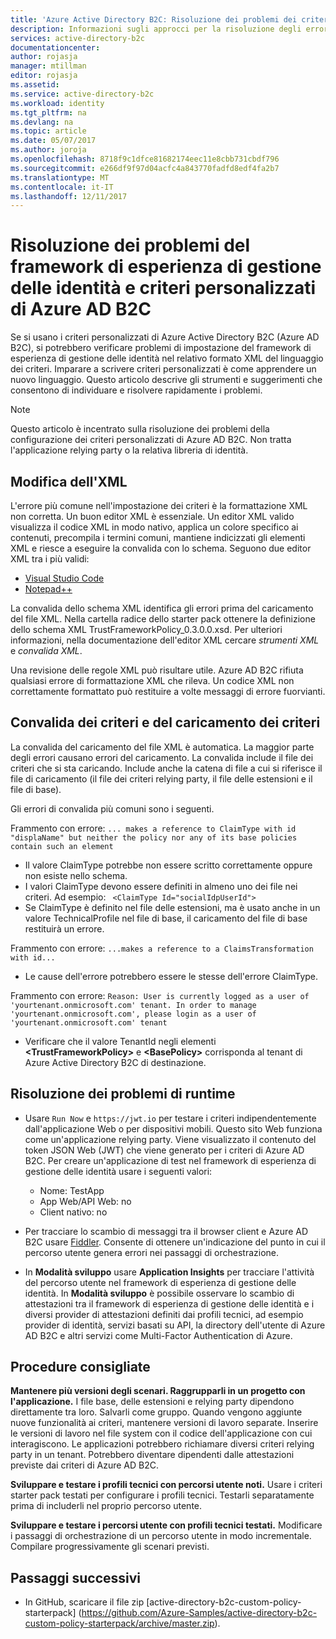 ```yaml
---
title: 'Azure Active Directory B2C: Risoluzione dei problemi dei criteri personalizzati| Microsoft Docs'
description: Informazioni sugli approcci per la risoluzione degli errori quando si lavora con i criteri personalizzati in Azure Active Directory.
services: active-directory-b2c
documentationcenter: 
author: rojasja
manager: mtillman
editor: rojasja
ms.assetid: 
ms.service: active-directory-b2c
ms.workload: identity
ms.tgt_pltfrm: na
ms.devlang: na
ms.topic: article
ms.date: 05/07/2017
ms.author: joroja
ms.openlocfilehash: 8718f9c1dfce81682174eec11e8cbb731cbdf796
ms.sourcegitcommit: e266df9f97d04acfc4a843770fadfd8edf4fa2b7
ms.translationtype: MT
ms.contentlocale: it-IT
ms.lasthandoff: 12/11/2017
---
```

# <a name="troubleshoot-azure-ad-b2c-custom-policies-and-identity-experience-framework"></a>Risoluzione dei problemi del framework di esperienza di gestione delle identità e criteri personalizzati di Azure AD B2C

Se si usano i criteri personalizzati di Azure Active Directory B2C (Azure AD B2C), si potrebbero verificare problemi di impostazione del framework di esperienza di gestione delle identità nel relativo formato XML del linguaggio dei criteri.  Imparare a scrivere criteri personalizzati è come apprendere un nuovo linguaggio. Questo articolo descrive gli strumenti e suggerimenti che consentono di individuare e risolvere rapidamente i problemi. 

> [!NOTE]
> Questo articolo è incentrato sulla risoluzione dei problemi della configurazione dei criteri personalizzati di Azure AD B2C. Non tratta l'applicazione relying party o la relativa libreria di identità.

## <a name="xml-editing"></a>Modifica dell'XML

L'errore più comune nell'impostazione dei criteri è la formattazione XML non corretta. Un buon editor XML è essenziale. Un editor XML valido visualizza il codice XML in modo nativo, applica un colore specifico ai contenuti, precompila i termini comuni, mantiene indicizzati gli elementi XML e riesce a eseguire la convalida con lo schema. Seguono due editor XML tra i più validi:

* [Visual Studio Code](https://code.visualstudio.com/)
* [Notepad++](https://notepad-plus-plus.org/)

La convalida dello schema XML identifica gli errori prima del caricamento del file XML. Nella cartella radice dello starter pack ottenere la definizione dello schema XML TrustFrameworkPolicy_0.3.0.0.xsd. Per ulteriori informazioni, nella documentazione dell'editor XML cercare *strumenti XML* e *convalida XML*.

Una revisione delle regole XML può risultare utile. Azure AD B2C rifiuta qualsiasi errore di formattazione XML che rileva. Un codice XML non correttamente formattato può restituire a volte messaggi di errore fuorvianti.

## <a name="upload-policies-and-policy-validation"></a>Convalida dei criteri e del caricamento dei criteri

 La convalida del caricamento del file XML è automatica. La maggior parte degli errori causano errori del caricamento. La convalida include il file dei criteri che si sta caricando. Include anche la catena di file a cui si riferisce il file di caricamento (il file dei criteri relying party, il file delle estensioni e il file di base). 
 
 Gli errori di convalida più comuni sono i seguenti.

Frammento con errore: `... makes a reference to ClaimType with id "displaName" but neither the policy nor any of its base policies contain such an element`
* Il valore ClaimType potrebbe non essere scritto correttamente oppure non esiste nello schema.
* I valori ClaimType devono essere definiti in almeno uno dei file nei criteri. 
    Ad esempio: ` <ClaimType Id="socialIdpUserId">`
* Se ClaimType è definito nel file delle estensioni, ma è usato anche in un valore TechnicalProfile nel file di base, il caricamento del file di base restituirà un errore.

Frammento con errore: `...makes a reference to a ClaimsTransformation with id...`
* Le cause dell'errore potrebbero essere le stesse dell'errore ClaimType.

Frammento con errore: `Reason: User is currently logged as a user of 'yourtenant.onmicrosoft.com' tenant. In order to manage 'yourtenant.onmicrosoft.com', please login as a user of 'yourtenant.onmicrosoft.com' tenant`
* Verificare che il valore TenantId negli elementi **\<TrustFrameworkPolicy\>**  e  **\<BasePolicy\>** corrisponda al tenant di Azure Active Directory B2C di destinazione.  

## <a name="troubleshoot-the-runtime"></a>Risoluzione dei problemi di runtime

* Usare `Run Now` e `https://jwt.io` per testare i criteri indipendentemente dall'applicazione Web o per dispositivi mobili. Questo sito Web funziona come un'applicazione relying party. Viene visualizzato il contenuto del token JSON Web (JWT) che viene generato per i criteri di Azure AD B2C. Per creare un'applicazione di test nel framework di esperienza di gestione delle identità usare i seguenti valori:
    * Nome: TestApp
    * App Web/API Web: no
    * Client nativo: no

* Per tracciare lo scambio di messaggi tra il browser client e Azure AD B2C usare [Fiddler](http://www.telerik.com/fiddler). Consente di ottenere un'indicazione del punto in cui il percorso utente genera errori nei passaggi di orchestrazione.

* In **Modalità sviluppo** usare **Application Insights** per tracciare l'attività del percorso utente nel framework di esperienza di gestione delle identità. In **Modalità sviluppo** è possibile osservare lo scambio di attestazioni tra il framework di esperienza di gestione delle identità e i diversi provider di attestazioni definiti dai profili tecnici, ad esempio provider di identità, servizi basati su API, la directory dell'utente di Azure AD B2C e altri servizi come Multi-Factor Authentication di Azure.  

## <a name="recommended-practices"></a>Procedure consigliate

**Mantenere più versioni degli scenari. Raggrupparli in un progetto con l'applicazione.** I file base, delle estensioni e relying party dipendono direttamente tra loro. Salvarli come gruppo. Quando vengono aggiunte nuove funzionalità ai criteri, mantenere versioni di lavoro separate. Inserire le versioni di lavoro nel file system con il codice dell'applicazione con cui interagiscono.  Le applicazioni potrebbero richiamare diversi criteri relying party in un tenant. Potrebbero diventare dipendenti dalle attestazioni previste dai criteri di Azure AD B2C.

**Sviluppare e testare i profili tecnici con percorsi utente noti.** Usare i criteri starter pack testati per configurare i profili tecnici. Testarli separatamente prima di includerli nel proprio percorso utente.

**Sviluppare e testare i percorsi utente con profili tecnici testati.** Modificare i passaggi di orchestrazione di un percorso utente in modo incrementale. Compilare progressivamente gli scenari previsti.

## <a name="next-steps"></a>Passaggi successivi

* In GitHub, scaricare il file zip [active-directory-b2c-custom-policy-starterpack] (https://github.com/Azure-Samples/active-directory-b2c-custom-policy-starterpack/archive/master.zip).

